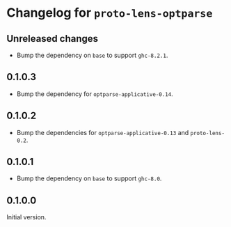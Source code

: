 # Changelog for `proto-lens-optparse`

## Unreleased changes
- Bump the dependency on `base` to support `ghc-8.2.1`.

## 0.1.0.3
- Bump the dependency for `optparse-applicative-0.14`.

## 0.1.0.2
- Bump the dependencies for `optparse-applicative-0.13` and
  `proto-lens-0.2`.

## 0.1.0.1
- Bump the dependency on `base` to support `ghc-8.0`.


## 0.1.0.0
Initial version.
